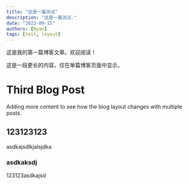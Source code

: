 ```yaml
---
title: "这是一篇测试"
description: "这是一篇测试."
date: "2023-09-15"
authors: [Ryan]
tags: [test, layout]
---
```


这是我的第一篇博客文章。欢迎阅读！
<!-- truncate -->
这是一段更长的内容，仅在单篇博客页面中显示。

# Third Blog Post

Adding more content to see how the blog layout changes with multiple posts.


## 123123123

asdkajsdlkjalsjdka


### asdkaksdj

123123asdkajsd